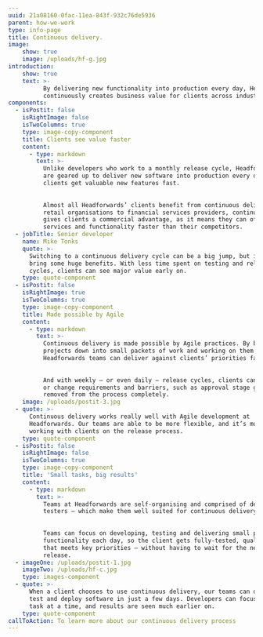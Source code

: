 ```yaml
---
uuid: 21a08160-0fac-11ea-843f-932c76de5936
parent: how-we-work
type: info-page
title: Continuous delivery.
image:
    show: true
    image: /uploads/hf-g.jpg
introduction:
    show: true
    text: >-
          By delivering new functionality into production every day, Headforwards
          continuously creates business value for clients across industries.
components:
  - isPostit: false
    isRightImage: false
    isTwoColumns: true
    type: image-copy-component
    title: Clients see value faster
    content:
      - type: markdown
        text: >-
          Unlike developers who work to a monthly release cycle, Headforwards teams
          are geared up to deliver new software into production every day – so
          clients get valuable new features fast.
    
    
          Almost all Headforwards’ clients benefit from continuous delivery. From
          retail organisations to financial services providers, continuous delivery
          gives clients a commercial advantage, as it means they can offer new
          services and functionality faster than their competitors.
  - jobTitle: Senior developer
    name: Mike Tonks
    quote: >-
      Switching to a continuous delivery cycle can be a big jump, but it can
      bring some huge benefits. With less time spent on testing and release
      cycles, clients can see major value early on.
    type: quote-component
  - isPostit: false
    isRightImage: true
    isTwoColumns: true
    type: image-copy-component
    title: Made possible by Agile
    content:
      - type: markdown
        text: >-
          Continuous delivery is made possible by Agile practices. By breaking
          projects down into small packets of work and working on them in sprints,
          Headforwards teams can deliver against clients’ priorities faster.
    
    
          And with weekly – or even daily – release cycles, clients can easily add
          or change requirements and barriers, such as approval stage gates, are
          removed from the process completely.
    image: /uploads/postit-3.jpg
  - quote: >-
      Continuous delivery works really well with Agile development at
      Headforwards. Our teams are able to be more flexible, and it’s much easier
      working with clients on the release process.
    type: quote-component
  - isPostit: false
    isRightImage: false
    isTwoColumns: true
    type: image-copy-component
    title: 'Small tasks, big results'
    content:
      - type: markdown
        text: >-
          Teams at Headforwards are self-organising and comprised of developers and
          testers – which make them well suited for continuous delivery.
    
    
          Teams can focus on developing, testing and delivering small pieces of
          functionality each day, so the client gets fully-tested, quality software
          that meets key priorities – without having to wait for the next monthly
          release.
  - imageOne: /uploads/postit-1.jpg
    imageTwo: /uploads/hf-c.jpg
    type: images-component
  - quote: >-
      When a client chooses to use continuous delivery, our teams can develop,
      test and deploy software in just a few days. Developers can focus on one
      task at a time, and results are seen much earlier on.
    type: quote-component
callToAction: To learn more about our continuous delivery process
---
```


